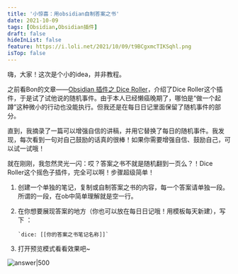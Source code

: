 ```yaml
---
title: '小惊喜：用obsidian自制答案之书'
date: 2021-10-09
tags: [Obsidian,Obsidian插件]
draft: false
hideInList: false
feature: https://i.loli.net/2021/10/09/t9BCgxmcTIKSqhl.png
isTop: false
---
```


嗨，大家！这次是个小的idea，并非教程。

之前看Bon的文章——[Obsidian 插件之 Dice Roller](https://zhuanlan.zhihu.com/p/393127245)，介绍了Dice Roller这个插件，于是试了试他说的随机事件。由于本人已经懒癌晚期了，哪怕是“做一个起蹲”这种微小的行动也没能执行。但我还是在每日日记里面保留了随机事件的部分。

直到，我摘录了一篇可以增强自信的讲稿，并用它替换了每日的随机事件。我发现，每次看到一句对自己鼓励的话真的很棒！如果你需要增强自信、鼓励自己，可以试一试哦！

就在刚刚，我忽然灵光一闪：哎？答案之书不就是随机翻到一页么？！Dice Roller这个摇色子插件，完全可以啊！步骤超级简单！

<!--more-->

1.  创建一个单独的笔记，复制或自制答案之书的内容，每一个答案请单独一段。所谓的一段，在ob中简单理解就是空一行。  
    
2.  在你想要展现答案的地方（你也可以放在每日日记哦！用模板每天新建），写下 ：  
    
    ```
    `dice: [[你的答案之书笔记名称]]` 
    ```

3.  打开预览模式看看效果吧~

![answer|500](https://i.loli.net/2021/10/09/DUMJfYevFcSE1qa.png)
